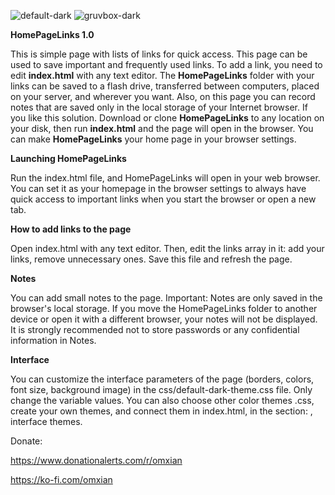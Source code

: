 ![default-dark](https://github.com/omxianc/HomePageLinks/assets/47922358/7cf49bbb-9d58-47e4-a27c-fb0b717d9275)
![gruvbox-dark](https://github.com/omxianc/HomePageLinks/assets/47922358/fa51ffdc-a68f-4665-9eab-ab03f5e40ff1)

**HomePageLinks 1.0**

This is simple page with lists of links for quick access. This page can be used to save important and frequently used links.
To add a link, you need to edit **index.html** with any text editor.
The **HomePageLinks** folder with your links can be saved to a flash drive, transferred between computers, placed on your server, and wherever you want.
Also, on this page you can record notes that are saved only in the local storage of your Internet browser.
If you like this solution. Download or clone **HomePageLinks** to any location on your disk, then run **index.html** and the page will open in the browser. You can make **HomePageLinks** your home page in your browser settings.

**Launching HomePageLinks**

Run the index.html file, and HomePageLinks will open in your web browser. You can set it as your homepage in the browser settings to always have quick access to important links when you start the browser or open a new tab.


**How to add links to the page**

Open index.html with any text editor. Then, edit the links array in it: add your links, remove unnecessary ones. Save this file and refresh the page.


**Notes**

You can add small notes to the page.
Important: Notes are only saved in the browser's local storage. If you move the HomePageLinks folder to another device or open it with a different browser, your notes will not be displayed.
It is strongly recommended not to store passwords or any confidential information in Notes.


**Interface**

You can customize the interface parameters of the page (borders, colors, font size, background image) in the css/default-dark-theme.css file. Only change the variable values.
You can also choose other color themes .css, create your own themes, and connect them in index.html, in the section: <head>, interface themes.


Donate:

https://www.donationalerts.com/r/omxian

https://ko-fi.com/omxian

